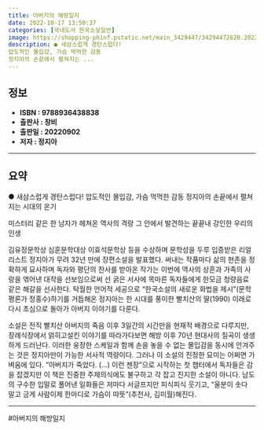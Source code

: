 ```yaml
---
title: 아버지의 해방일지
date: 2022-10-17 13:50:37
categories: [국내도서 한국소설일반]
image: https://shopping-phinf.pstatic.net/main_3429447/34294472620.20220830140726.jpg
description: ● 새삼스럽게 경탄스럽다!
압도적인 몰입감, 가슴 먹먹한 감동
정지아의 손끝에서 펼쳐지는 ...
---
```


## **정보**

- **ISBN : 9788936438838**
- **출판사 : 창비**
- **출판일 : 20220902**
- **저자 : 정지아**

------



## **요약**

● 새삼스럽게 경탄스럽다!
압도적인 몰입감, 가슴 먹먹한 감동
정지아의 손끝에서 펼쳐지는 시대의 온기

미스터리 같은 한 남자가 헤쳐온 역사의 격랑
그 안에서 발견하는 끝끝내 강인한 우리의 인생

김유정문학상 심훈문학대상 이효석문학상 등을 수상하며 문학성을 두루 입증받은 리얼리스트 정지아가 무려 32년 만에 장편소설을 발표했다. 써내는 작품마다 삶의 현존을 정확하게 묘사하며 독자와 평단의 찬사를 받아온 작가는 이번에 역사의 상흔과 가족의 사랑을 엮어낸 대작을 선보임으로써 선 굵은 서사에 목마른 독자들에게 한모금 청량음료 같은 해갈을 선사한다. 탁월한 언어적 세공으로 “한국소설의 새로운 화법을 제시”(문학평론가 정홍수)하기를 거듭해온 정지아는 한 시대를 풍미한 빨치산의 딸(1990) 이래로 다시 초심으로 돌아가 아버지 이야기를 다룬다. 

소설은 전직 빨치산 아버지의 죽음 이후 3일간의 시간만을 현재적 배경으로 다루지만, 장례식장에서 얽히고설킨 이야기를 따라가다보면 해방 이후 70년 현대사의 질곡이 생생하게 드러난다. 이러한 웅장한 스케일과 함께 손을 놓을 수 없는 몰입감을 동시에 안겨주는 것은 정지아만이 가능한 서사적 역량이다. 그러나 이 소설의 진정한 묘미는 어쩌면 가벼움에 있다. “아버지가 죽었다. (…) 이런 젠장”으로 시작하는 첫 챕터에서 독자들은 감을 잡겠지만 이 책은 진중한 주제의식에도 불구하고 각 잡고 진지한 소설이 아니다. 남도의 구수한 입말로 풀어낸 일화들은 저마다 서글프지만 피식피식 웃기고, “울분이 솟다 말고 긍게 사람이제 한마디로 가슴이 따뜻”(추천사, 김미월)해진다.

------

#아버지의 해방일지



